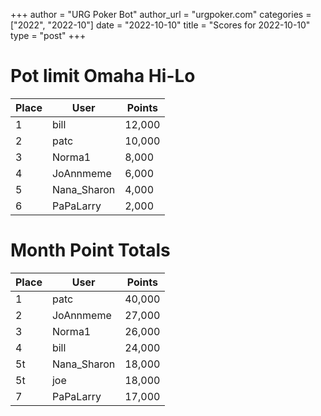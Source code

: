 +++
author = "URG Poker Bot"
author_url = "urgpoker.com"
categories = ["2022", "2022-10"]
date = "2022-10-10"
title = "Scores for 2022-10-10"
type = "post"
+++
# Pot limit Omaha Hi-Lo

| Place | User | Points |
|-------|------|--------|
| 1 | bill | 12,000 |
| 2 | patc | 10,000 |
| 3 | Norma1 | 8,000 |
| 4 | JoAnnmeme | 6,000 |
| 5 | Nana_Sharon | 4,000 |
| 6 | PaPaLarry | 2,000 |

# Month Point Totals

| Place | User | Points |
|-------|------|--------|
| 1 | patc | 40,000 |
| 2 | JoAnnmeme | 27,000 |
| 3 | Norma1 | 26,000 |
| 4 | bill | 24,000 |
| 5t | Nana_Sharon | 18,000 |
| 5t | joe | 18,000 |
| 7 | PaPaLarry | 17,000 |
